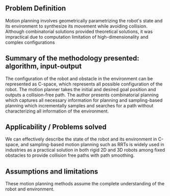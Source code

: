 ## Problem Definition
Motion planning involves geometrically parametrizing the robot's state and its environment to synthesize its movement while avoiding collision. Although combinatorial solutions provided theoretical solutions, it was impractical due to computation limitation of high-dimensionality and complex configurations

## Summary of the methodology presented: algorithm, input-output
The configuration of the robot and obstacle in the environment can be represented as C-space, which represents all possible configuration of the robot. The motion planner takes the initial and desired goal position and outputs a collision-free path. The author presents combinatorial planning which captures all necessary information for planning and sampling-based planning which incrementally samples and searches for a path without characterizing all information of the environment.
## Applicability / Problems solved
We can effectively describe the state of the robot and its environment in C-space, and sampling-based motion planning such as RRTs is widely used in industries as a practical solution in both rigid 2D and 3D robots among fixed obstacles to provide collision free paths with path smoothing.
## Assumptions and limitations
These motion planning methods assume the complete understanding of the robot and environment. 